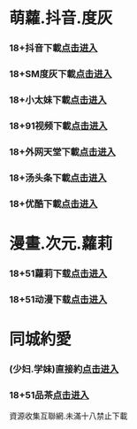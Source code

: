 # 萌蘿.抖音.度灰
### 18+抖音下載<a rel="nofollow noopener" href="https://u3n8Fb51Nl.top/?channel_code=MIM05BBG" target="_blank">点击进入</a>
### 18+SM度灰下載<a rel="nofollow noopener" href="https://1bd8ea99.yrpwateb.cc/chan/h56418/wukq4" target="_blank">点击进入</a>
### 18+小太妹下載<a rel="nofollow noopener" href="https://tkaSIvvSHj.top/?channel_code=MIM03BBG" target="_blank">点击进入</a>
### 18+91视频下載<a rel="nofollow noopener" href="https://a0dbac9.kmrrnxhmj.com/chan-4780/aff-ktWnZ" target="_blank">点击进入</a>
### 18+外网天堂下載<a rel="nofollow noopener" href="https://12a0e2.qianrehvw.com/aff-Mje8" target="_blank">点击进入</a>
### 18+汤头条下載<a rel="nofollow noopener" href="https://2867ea5.fcgfazs.tips/chan/a14565/eMA29" target="_blank">点击进入</a>
### 18+优酷下載<a rel="nofollow noopener" href="https://HUSELp5w1j.top/?channel_code=MIM13BBG" target="_blank">点击进入</a>
# 漫畫.次元.蘿莉
### 18+51蘿莉下载<a rel="nofollow noopener" href="https://d34b.umgfgq.com/chan/GS1525/SWKC" target="_blank">点击进入</a>
### 18+51动漫下载<a rel="nofollow noopener" href="https://2705d509.puemrdxqn.com/?code=ahbFk&c=16921" target="_blank">点击进入</a>
# 同城約愛
### (少妇.学妹)直接約<a rel="nofollow noopener" href="https://jy0110-1319317974.cos.ap-nanjing.myqcloud.com/su.html?t=001gz_298" target="_blank">点击进入</a>
### 18+51品茶<a rel="nofollow noopener" href="https://2a32.rvihafnvb.com/?code=aZJ6Q&c=16921" target="_blank">点击进入</a>

資源收集互聯網.未滿十八禁止下載
